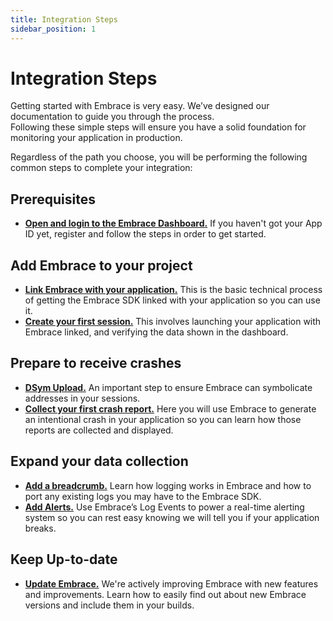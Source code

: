 ```yaml
---
title: Integration Steps
sidebar_position: 1
---
```


# Integration Steps

Getting started with Embrace is very easy. We’ve designed our documentation to guide you through the process.  
Following these simple steps will ensure you have a solid foundation for monitoring your application in production.

Regardless of the path you choose, you will be performing the following common
steps to complete your integration:

## Prerequisites

- [**Open and login to the Embrace Dashboard.**](/ios/5x/integration/login-embrace-dashboard) If you haven't got your App ID yet, register and follow the steps in order to get started.

## Add Embrace to your project

- [**Link Embrace with your application.**](/ios/5x/integration/linking-embrace) This is the basic technical process of getting the Embrace SDK linked with your application so you can use it.
- [**Create your first session.**](/ios/5x/integration/session-reporting) This involves launching your application with Embrace linked, and verifying the data shown in the dashboard.

## Prepare to receive crashes

- [**DSym Upload.**](/ios/5x/integration/dsym-upload) An important step to ensure Embrace can symbolicate addresses in your sessions.
- [**Collect your first crash report.**](/ios/5x/integration/crash-report) Here you will use Embrace to generate an intentional crash in your application so you can learn how those reports are collected and displayed.

## Expand your data collection

- [**Add a breadcrumb.**](/ios/5x/integration/breadcrumbs) Learn how logging works in Embrace and how to port any existing logs you may have to the Embrace SDK.
- [**Add Alerts.**](/ios/5x/integration/log-message-api) Use Embrace’s Log Events to power a real-time alerting system so you can rest easy knowing we will tell you if your application breaks.

## Keep Up-to-date

- [**Update Embrace.**](/ios/5x/integration/update-embrace) We're actively improving Embrace with new features and improvements. Learn how to easily find out about new Embrace versions and include them in your builds.
